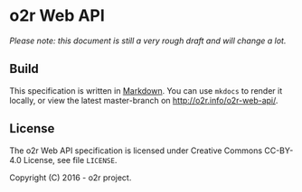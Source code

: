 # o2r Web API

_Please note: this document is still a very rough draft and will change a lot._

## Build

This specification is written in [Markdown](https://daringfireball.net/projects/markdown/). You can use `mkdocs` to render it locally, or view the latest master-branch on <http://o2r.info/o2r-web-api/>.

## License

The o2r Web API specification is licensed under Creative Commons CC-BY-4.0 License, see file `LICENSE`.

Copyright (C) 2016 - o2r project.
